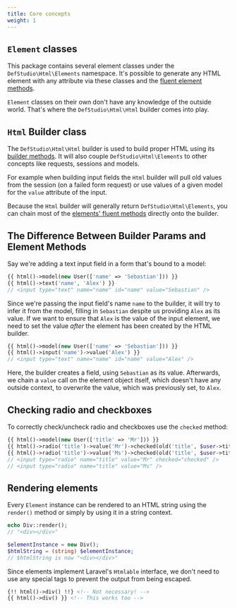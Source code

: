 ```yaml
---
title: Core concepts
weight: 1
---
```


## `Element` classes

This package contains several element classes under the `DefStudio\Html\Elements` namespace. It's possible to generate any HTML element with any attribute via these classes and the [fluent element methods](/laravel-html/v1/general-usage/element-methods).

`Element` classes on their own don't have any knowledge of the outside world. That's where the `DefStudio\Html\Html` builder comes into play.

## `Html` Builder class

The `DefStudio\Html\Html` builder is used to build proper HTML using its [builder methods](/laravel-html/v1/general-usage/html-builder). It will also couple `DefStudio\Html\Elements` to other concepts like requests, sessions and models.

For example when building input fields the `Html` builder will pull old values from the session (on a failed form request) or use values of a given model for the `value` attribute of the input.

Because the `Html` builder will generally return `DefStudio\Html\Elements`, you can chain most of the [elements' fluent methods](/laravel-html/v1/general-usage/element-methods) directly onto the builder.

## The Difference Between Builder Params and Element Methods

Say we're adding a text input field in a form that's bound to a model:

```php
{{ html()->model(new User(['name' => 'Sebastian'])) }}
{{ html()->text('name', 'Alex') }}
// <input type="text" name="name" id="name" value="Sebastian" />
```

Since we're passing the input field's name `name` to the builder, it will try to infer it from the model, filling in `Sebastian` despite us providing `Alex` as its value. If we want to ensure that `Alex` is the value of the input element, we need to set the value *after* the element has been created by the HTML builder.

```php
{{ html()->model(new User(['name' => 'Sebastian'])) }}
{{ html()->input('name')->value('Alex') }}
// <input type="text" name="name" id="name" value="Alex" />
```

Here, the builder creates a field, using `Sebastian` as its value. Afterwards, we chain a `value` call on the element object itself, which doesn't have any outside context, to overwrite the value, which was previously set, to `Alex`.

## Checking radio and checkboxes

To correctly check/uncheck radio and checkboxes use the `checked` method:

```php
{{ html()->model(new User(['title' => 'Mr'])) }}
{{ html()->radio('title')->value('Mr')->checked(old('title', $user->title === 'Mr')) }}
{{ html()->radio('title')->value('Ms')->checked(old('title', $user->title === 'Ms')) }}
// <input type="radio" name="title" value="Mr" checked="checked" />
// <input type="radio" name="title" value="Ms" />
```

## Rendering elements

Every `Element` instance can be rendered to an HTML string using the `render()` method or simply by using it in a string context.

```php
echo Div::render();
// "<div></div>"

$elementInstance = new Div();
$htmlString = (string) $elementInstance;
// $htmlString is now "<div></div>"
```

Since elements implement Laravel's `Htmlable` interface, we don't need to use any special tags to prevent the output from being escaped.

```html
{!! html()->div() !!} <!-- Not necessary! -->
{{ html()->div() }} <!-- This works too -->
```
